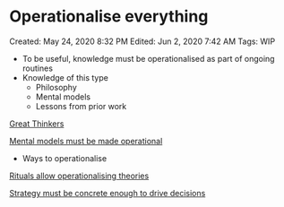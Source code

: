 # Operationalise everything

Created: May 24, 2020 8:32 PM
Edited: Jun 2, 2020 7:42 AM
Tags: WIP

- To be useful, knowledge must be operationalised as part of ongoing routines
- Knowledge of this type
    - Philosophy
    - Mental models
    - Lessons from prior work

[Great Thinkers](../References%2044e0a6dd2a7a456b83710224626907e7/Great%20Thinkers%20d99c763c5e8241e5864fb16215aa4d08.md)

[Mental models must be made operational](Mental%20models%20must%20be%20made%20operational%20ac6d258cb515480c97e7140521bd9b65.md)

- Ways to operationalise

[Rituals allow operationalising theories](Rituals%20allow%20operationalising%20theories%2091f5fa9e769d4e4092937e383a5ff5b0.md)

[Strategy must be concrete enough to drive decisions](Strategy%20must%20be%20concrete%20enough%20to%20drive%20decision%2084eb148a86614898a67862b229aab330.md)